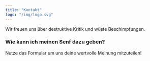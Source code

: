 ```yaml
---
title: "Kontakt"
logo: "/img/logo.svg"
---
```


Wir freuen uns über destruktive Kritik und wüste Beschimpfungen.

<h3 class="f4 b lh-title mb2">Wie kann ich meinen Senf dazu geben?</h3>

Nutze das Formular um uns deine wertvolle Meinung mitzuteilen!
